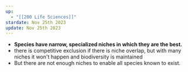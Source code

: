 ```yaml
---
up:
  - "[[200 Life Sciences]]"
stardate: Nov 25th 2023
update: Nov 25th 2023
---
```

- **Species have narrow, specialized niches in which they are the best.**
- there is competitive exclusion if there is niche overlap, but with many niches it won't happen and biodiversity is maintained
- But there are not enough niches to enable all species known to exist.